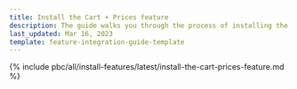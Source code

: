 ```yaml
---
title: Install the Cart + Prices feature
description: The guide walks you through the process of installing the Cart and Prices features in your project.
last_updated: Mar 16, 2023
template: feature-integration-guide-template
---
```


{% include pbc/all/install-features/latest/install-the-cart-prices-feature.md %} <!-- To edit, see /_includes/pbc/all/install-features/latest/install-the-cart-prices-feature.md -->
